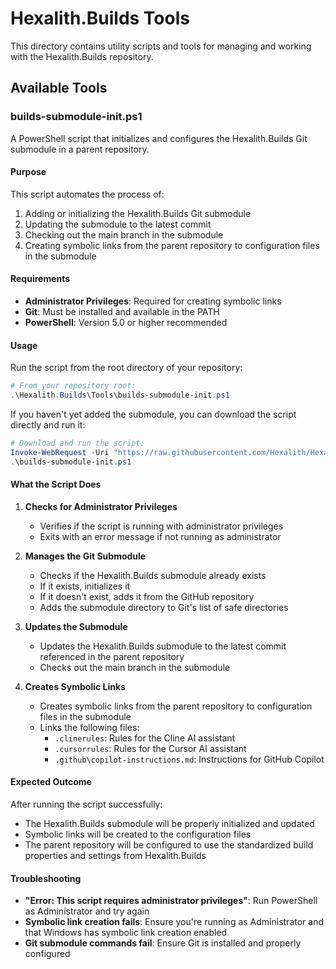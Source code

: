 # Hexalith.Builds Tools

This directory contains utility scripts and tools for managing and working with the Hexalith.Builds repository.

## Available Tools

### builds-submodule-init.ps1

A PowerShell script that initializes and configures the Hexalith.Builds Git submodule in a parent repository.

#### Purpose

This script automates the process of:
1. Adding or initializing the Hexalith.Builds Git submodule
2. Updating the submodule to the latest commit
3. Checking out the main branch in the submodule
4. Creating symbolic links from the parent repository to configuration files in the submodule

#### Requirements

- **Administrator Privileges**: Required for creating symbolic links
- **Git**: Must be installed and available in the PATH
- **PowerShell**: Version 5.0 or higher recommended

#### Usage

Run the script from the root directory of your repository:

```powershell
# From your repository root:
.\Hexalith.Builds\Tools\builds-submodule-init.ps1
```

If you haven't yet added the submodule, you can download the script directly and run it:

```powershell
# Download and run the script:
Invoke-WebRequest -Uri "https://raw.githubusercontent.com/Hexalith/Hexalith.Builds/main/Tools/builds-submodule-init.ps1" -OutFile "builds-submodule-init.ps1"
.\builds-submodule-init.ps1
```

#### What the Script Does

1. **Checks for Administrator Privileges**
   - Verifies if the script is running with administrator privileges
   - Exits with an error message if not running as administrator

2. **Manages the Git Submodule**
   - Checks if the Hexalith.Builds submodule already exists
   - If it exists, initializes it
   - If it doesn't exist, adds it from the GitHub repository
   - Adds the submodule directory to Git's list of safe directories

3. **Updates the Submodule**
   - Updates the Hexalith.Builds submodule to the latest commit referenced in the parent repository
   - Checks out the main branch in the submodule

4. **Creates Symbolic Links**
   - Creates symbolic links from the parent repository to configuration files in the submodule
   - Links the following files:
     - `.clinerules`: Rules for the Cline AI assistant
     - `.cursorrules`: Rules for the Cursor AI assistant
     - `.github\copilot-instructions.md`: Instructions for GitHub Copilot

#### Expected Outcome

After running the script successfully:
- The Hexalith.Builds submodule will be properly initialized and updated
- Symbolic links will be created to the configuration files
- The parent repository will be configured to use the standardized build properties and settings from Hexalith.Builds

#### Troubleshooting

- **"Error: This script requires administrator privileges"**: Run PowerShell as Administrator and try again
- **Symbolic link creation fails**: Ensure you're running as Administrator and that Windows has symbolic link creation enabled
- **Git submodule commands fail**: Ensure Git is installed and properly configured